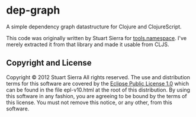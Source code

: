 dep-graph
========================================

A simple dependency graph datastructure for Clojure and ClojureScript.

This code was originally written by Stuart Sierra for [tools.namespace](https://github.com/clojure/tools.namespace). I've merely extracted it from that library and made it usable from CLJS.

Copyright and License
----------------------------------------

Copyright © 2012 Stuart Sierra All rights reserved. The use and
distribution terms for this software are covered by the
[Eclipse Public License 1.0] which can be found in the file
epl-v10.html at the root of this distribution. By using this software
in any fashion, you are agreeing to be bound by the terms of this
license. You must not remove this notice, or any other, from this
software.

[Eclipse Public License 1.0]: http://opensource.org/licenses/eclipse-1.0.php
